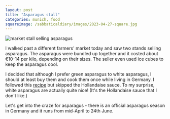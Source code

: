 ```yaml
---
layout: post
title: "Asparagus stall"
categories: munich, food
squareimage: /sabbaticaldiary/images/2023-04-27-square.jpg
---
```

<img src="/sabbaticaldiary/images/2023-04-27.jpg" alt="market stall selling asparagus" class="center">

I walked past a different farmers' market today and saw two stands selling asparagus. The asparagus were bundled up together and it costed about €10-14 per kilo, depending on their sizes. The seller even used ice cubes to keep the asparagus cool.

I decided that although I prefer green asparagus to white asparagus, I should at least buy them and cook them once while living in Germany. I followed this <a href="https://www.thespruceeats.com/cook-spargel-the-easy-method-1447388">recipe</a> but skipped the Hollandaise sauce. To my surprise, white asparagus are actually quite nice! (It's the Hollandaise sauce that I don't like.) 

Let's get into the craze for asparagus - there is an official asparagus season in Germany and it runs from mid-April to 24th June.